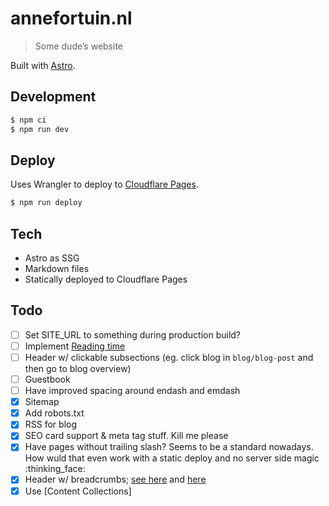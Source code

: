 # annefortuin.nl

> Some dude’s website

Built with [Astro](https://astro.build/).

## Development

```bash
$ npm ci
$ npm run dev
```

## Deploy

Uses Wrangler to deploy to [Cloudflare Pages](https://pages.cloudflare.com/).

```bash
$ npm run deploy
```

## Tech

- Astro as SSG
- Markdown files
- Statically deployed to Cloudflare Pages

## Todo

- [ ] Set SITE_URL to something during production build?
- [ ] Implement [Reading time](https://docs.astro.build/en/recipes/reading-time/)
- [ ] Header w/ clickable subsections (eg. click blog in `blog/blog-post` and then go to blog overview)
- [ ] Guestbook
- [ ] Have improved spacing around endash and emdash
- [x] Sitemap
- [x] Add robots.txt
- [x] RSS for blog
- [x] SEO card support & meta tag stuff. Kill me please
- [x] Have pages without trailing slash? Seems to be a standard nowadays. How wuld that even work with a static deploy and no server side magic :thinking_face:
- [x] Header w/ breadcrumbs; [see here](https://markboulton.co.uk/journal/an-anchor/) and [here](https://paulmillr.com/posts/eth-cryptography/)
- [x] Use [Content Collections]
